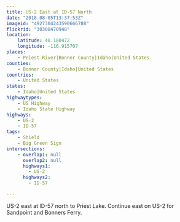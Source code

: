 ```yaml
---
title: US-2 East at ID-57 North
date: "2018-08-05T13:37:53Z"
imageid: "4927304243590666788"
flickrid: "30308470948"
location:
    latitude: 48.180472
    longitude: -116.915707
places:
    - Priest River|Bonner County|Idaho|United States
counties:
    - Bonner County|Idaho|United States
countries:
    - United States
states:
    - Idaho|United States
highwaytypes:
    - US Highway
    - Idaho State Highway
highways:
    - US-2
    - ID-57
tags:
    - Shield
    - Big Green Sign
intersections:
    - overlap1: null
      overlap2: null
      highways1:
        - US-2
      highways2:
        - ID-57

---
```

US-2 east at ID-57 north to Priest Lake.  Continue east on US-2 for Sandpoint and Bonners Ferry.